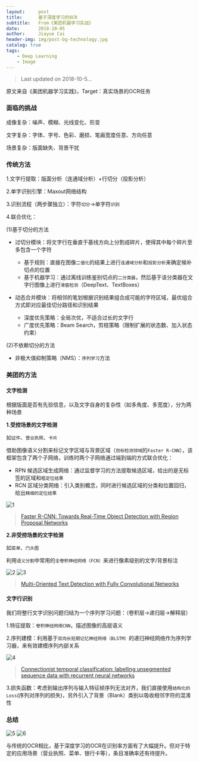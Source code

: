 ```yaml
---
layout:     post
title:      基于深度学习的OCR
subtitle:   From《美团机器学习实战》
date:       2018-10-05
author:     Jiayue Cai
header-img: img/post-bg-technology.jpg
catalog: true
tags:
    - Deep Learning
    - Image
---
```



>Last updated on 2018-10-5... 

原文来自《美团机器学习实践》，Target：真实场景的OCR任务

###  面临的挑战

成像复杂：噪声、模糊、光线变化、形变

文字复杂：字体、字号、色彩、磨损、笔画宽度任意、方向任意

场景复杂：版面缺失、背景干扰

### 传统方法

1.文字行提取：版面分析（连通域分析）+行切分（投影分析）

2.单字识别引擎：Maxout网络结构

3.识别流程（两步骤独立）：字符`切分`->单字符`识别`

4.联合优化：

(1)基于切分的方法
- 过切分模块：将文字行在垂直于基线方向上分割成碎片，使得其中每个碎片至多包含一个字符
	- 基于规则：直接在图像`二值化`的结果上进行`连通域分析`和`投影分析`来确定候补切点的位置
	- 基于机器学习：通过离线训练鉴别切点的`二分类器`，然后基于该分类器在文字行图像上进行`滑窗检测`（DeepText、TextBoxes）
	
- 动态合并模块：将相邻的笔划根据识别结果组合成可能的字符区域，最优组合方式即对应最佳切分路径和识别结果
	- 深度优先策略：全局次优，不适合过长的文字行
	- 广度优先策略：Beam Search，剪枝策略（限制扩展的状态数、加入状态约束）

(2)不依赖切分的方法
- 非极大值抑制策略（NMS）：`序列学习`方法

### 美团的方法

#### 文字检测

根据版面是否有先验信息，以及文字自身的复杂性（如多角度、多宽度），分为两种场景

**1.受控场景的文字检测**

 如`证件`、`营业执照`、`卡片`

借助图像语义分割来标记文字区域与背景区域（`目标检测领域`的`Faster R-CNN`），该框架包含了两个子网络，训练时两个子网络通过端到端的方式联合优化：
- RPN 候选区域生成网络：通过监督学习的方法提取候选区域，给出的是无标签的区域和`粗定位结果`
- RCN 区域分类网络：引入类别概念，同时进行候选区域的分类和位置回归，给出`精细的定位结果`

![1](https://upload-images.jianshu.io/upload_images/13187322-42be6d55e0c6be3d.png?imageMogr2/auto-orient/strip%7CimageView2/2/w/409/format/webp)

> [Faster R-CNN: Towards Real-Time Object Detection with Region Proposal Networks](https://arxiv.org/abs/1506.01497)

**2.非受控场景的文字检测**

如`菜单`、`门头图`

利用`语义分割`中常用的`全卷积神经网络（FCN）`来进行像素级别的文字/背景标注

![2](https://upload-images.jianshu.io/upload_images/13187322-6a92ccedd60da5b8.png?imageMogr2/auto-orient/strip%7CimageView2/2/w/373/format/webp)
![3](https://upload-images.jianshu.io/upload_images/13187322-8d33e5e4b19b399d.png?imageMogr2/auto-orient/strip%7CimageView2/2/w/789/format/webp)

> [Multi-Oriented Text Detection with Fully Convolutional Networks](https://arxiv.org/abs/1604.04018)

#### 文字行识别

我们将整行文字识别问题归结为一个序列学习问题：（卷积层->递归层->解释层）

1.特征提取：`卷积神经网络CNN`，描述图像的高层语义

2.序列建模：利用基于`双向长短期记忆神经网络（BLSTM）`的递归神经网络作为序列学习器，来有效建模序列内部关系

![4](https://upload-images.jianshu.io/upload_images/13187322-036e0ffe9e075668.png?imageMogr2/auto-orient/strip%7CimageView2/2/w/700/format/webp)

>[Connectionist temporal classification: labelling unsegmented sequence data with recurrent neural networks](https://mediatum.ub.tum.de/doc/1292048/file.pdf)

3.损失函数：考虑到输出序列与输入特征帧序列无法对齐，我们直接使用`结构化的Loss`(序列对序列的损失)，另外引入了背景（Blank）类别以吸收相邻字符的混淆性


### 总结

![5](https://upload-images.jianshu.io/upload_images/13187322-8b05230355b68791.jpg?imageMogr2/auto-orient/strip%7CimageView2/2/w/365/format/webp)
![6](https://upload-images.jianshu.io/upload_images/13187322-a0609d5af2f6dea8.jpg?imageMogr2/auto-orient/strip%7CimageView2/2/w/360/format/webp)

与传统的OCR相比，基于深度学习的OCR在识别率方面有了大幅提升。但对于特定的应用场景（营业执照、菜单、银行卡等），条目准确率还有待提升。








